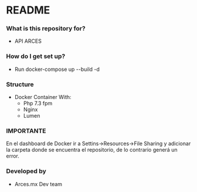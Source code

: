 # README #

### What is this repository for? ###

* API ARCES

### How do I get set up? ###

* Run docker-compose up --build -d


### Structure  ###
* Docker Container With:
	* Php 7.3 fpm
	* Nginx
	* Lumen

### IMPORTANTE ###
En el dashboard de Docker ir a Settins->Resources->File Sharing y adicionar la carpeta donde se encuentra el repositorio, de lo contrario generá un error.

### Developed by ###
* Arces.mx Dev team